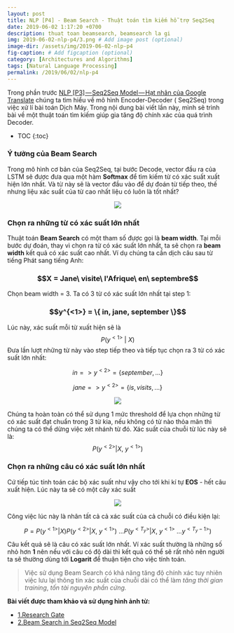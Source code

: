 ```yaml
---
layout: post
title: NLP [P4] - Beam Search - Thuật toán tìm kiếm hỗ trợ Seq2Seq
date: 2019-06-02 1:17:20 +0700
description: thuat toan beamsearch, beamsearch la gi
img: 2019-06-02-nlp-p4/3.png # Add image post (optional)
image-dir: /assets/img/2019-06-02-nlp-p4
fig-caption: # Add figcaption (optional)
category: [Architectures and Algorithms]
tags: [Natural Language Processing]
permalink: /2019/06/02/nlp-p4
---
```

Trong phần trước [NLP [P3] — Seq2Seq Model — Hạt nhân của Google Translate]({{site.url}}/2019/05/18/nlp-p3) chúng ta tìm hiểu về mô hình Encoder-Decoder ( Seq2Seq) trong việc xử lí bài toán Dịch Máy. Trong nội dung bài viết lần này, mình sẽ trình bài về một thuật toán tìm kiếm giúp gia tăng độ chính xác của quá trình Decoder.

* TOC
{:toc}

### Ý tưởng của Beam Search
Trong mô hình cơ bản của Seq2Seq, tại bước Decode, vector đầu ra của LSTM sẽ được đưa qua một hàm **Softmax** để tìm kiếm từ có xác suất xuất hiện lớn nhất. Và từ này sẽ là vector đầu vào để dự đoán từ tiếp theo, thế nhưng liệu xác suất của từ cao nhất liệu có luôn là tốt nhất?
<p align="center"><img src="{{page.image-dir}}/1.png"/></p>

### Chọn ra những từ có xác suất lớn nhất
Thuật toán **Beam Search** có một tham số được gọi là **beam width**. Tại mỗi bước dự đoán, thay vì chọn ra từ có xác suất lớn nhất, ta sẽ chọn ra **beam width** kết quả có xác suất cao nhất. 
Ví dụ chúng ta cần dịch câu sau từ tiếng Phát sang tiếng Anh: 

<h3 align="center">$$X = Jane\ visite\ l'Afrique\ en\ septembre$$</h3>

Chọn beam width = 3. Ta có 3 từ có xác suất lớn nhất tại step 1:

<h3 align="center">$$y^{<1>} = \{ in, jane, september \}$$</h3>

Lúc này, xác suất mỗi từ xuất hiện sẽ là $$P \left(y^{<1>}\ |\ X \right)$$
Đưa lần lượt những từ này vào step tiếp theo và tiếp tục chọn ra 3 từ có xác suất lớn nhất:

$$in => y^{<2>} = \{ september, ... \}$$

$$jane => y^{<2>} = \{ is, visits, ... \}$$

<p align="center"><img src="{{page.image-dir}}/2.png"/></p>

Chúng ta hoàn toàn có thể sử dụng 1 mức threshold để lựa chọn những từ có xác suất đạt chuẩn trong 3 từ kia, nếu không có từ nào thỏa mãn thì chúng ta có thể dừng việc xét nhánh từ đó.
Xác suất của chuỗi từ lúc này sẽ là: 
$$P\left( y^{<2>} | X,\ y^{<1>} \right)$$

### Chọn ra những câu có xác suất lớn nhất
Cứ tiếp túc tính toán các bộ xác suất như vậy cho tới khi kí tự **EOS** - hết câu xuất hiện. Lúc này ta sẽ có một cây xác suất
<p align="center"><img src="{{page.image-dir}}/3.png"/></p>

Công việc lúc này là nhân tất cả cả xác suất của cả chuỗi có điều kiện lại:

$$P = P\left( y^{<1>} | X \right) P\left( y^{<2>} | X,\ y^{<1>} \right)\ ... P\left( y^{<T_y>} | X,\ y^{<1>}\ ... y^{<T_y - 1>}\right)$$

Câu kết quả sẽ là câu có xác suất lớn nhất. Ví xác suất thường là những số nhỏ hơn **1** nên nếu với câu có độ dài thì kết quả có thể sẽ rất nhỏ nên người ta sẽ thường dùng tới **Logarit** để thuận tiện cho việc tính toán.

>Việc sử dụng Beam Search có khả năng tăng độ chính xác tuy nhiên việc lưu lại thông tin xác suất của chuỗi dài có thể làm *tăng thời gian training*, *tốn tài nguyên phần cứng.*

**Bài viết được tham khảo và sử dụng hình ảnh từ:**
* [1.Research Gate](https://www.researchgate.net/figure/A-partially-completed-beam-search-procedure-with-a-beam-width-of-5-for-an-example-input_fig2_317377611)
* [2.Beam Search in Seq2Seq Model](https://medium.com/@dhartidhami/beam-search-in-seq2seq-model-7606d55b21a5)